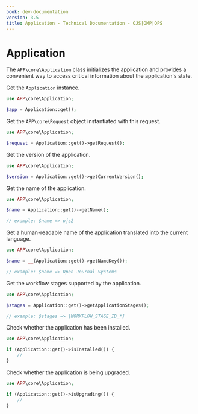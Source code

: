 ```yaml
---
book: dev-documentation
version: 3.5
title: Application - Technical Documentation - OJS|OMP|OPS
---
```


# Application

The `APP\core\Application` class initializes the application and provides a convenient way to access critical information about the application's state.

Get the `Application` instance.

```php
use APP\core\Application;

$app = Application::get();
```

Get the `APP\core\Request` object instantiated with this request.

```php
use APP\core\Application;

$request = Application::get()->getRequest();
```

Get the version of the application.

```php
use APP\core\Application;

$version = Application::get()->getCurrentVersion();
```

Get the name of the application.

```php
use APP\core\Application;

$name = Application::get()->getName();

// example: $name => ojs2
```

Get a human-readable name of the application translated into the current language.

```php
use APP\core\Application;

$name = __(Application::get()->getNameKey());

// example: $name => Open Journal Systems
```

Get the workflow stages supported by the application.

```php
use APP\core\Application;

$stages = Application::get()->getApplicationStages();

// example: $stages => [WORKFLOW_STAGE_ID_*]
```

Check whether the application has been installed.

```php
use APP\core\Application;

if (Application::get()->isInstalled()) {
    //
}
```

Check whether the application is being upgraded.

```php
use APP\core\Application;

if (Application::get()->isUpgrading()) {
    //
}
```
